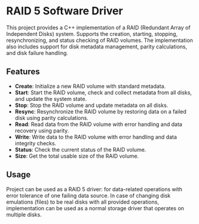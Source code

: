 # RAID 5 Software Driver

This project provides a C++ implementation of a RAID (Redundant Array of Independent Disks) system. 
Supports the creation, starting, stopping, resynchronizing, and status checking of RAID volumes. 
The implementation also includes support for disk metadata management, parity calculations, and disk failure handling.

## Features
- **Create**: Initialize a new RAID volume with standard metadata.
- **Start**: Start the RAID volume, check and collect metadata from all disks, and update the system state.
- **Stop**: Stop the RAID volume and update metadata on all disks.
- **Resync**: Resynchronize the RAID volume by restoring data on a failed disk using parity calculations.
- **Read**: Read data from the RAID volume with error handling and data recovery using parity.
- **Write**: Write data to the RAID volume with error handling and data integrity checks.
- **Status**: Check the current status of the RAID volume.
- **Size**: Get the total usable size of the RAID volume.

## Usage
Project can be used as a RAID 5 driver: for data-related operations with error tolerance of one failing data source. 
In case of changing disk emulations (files) to be real disks with all provided operations, implementation can be used as a normal storage driver that operates on multiple disks.
